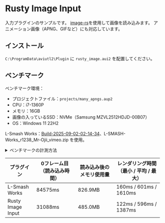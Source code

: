 # Rusty Image Input

入力プラグインのサンプルです。
[image-rs](https://github.com/image-rs/image)を使用して画像を読み込みます。
アニメーション画像（APNG、GIFなど）にも対応しています。

## インストール

`C:\ProgramData\aviutl2\Plugin` に `rusty_image.aui2` を配置してください。

## ベンチマーク

ベンチマーク環境：

- プロジェクトファイル：`projects/many_apngs.aup2`
- CPU：i7-1360P
- メモリ：16GB
- 画像の入っているSSD：NVMe（Samsung MZVL2512HDJD-00B07）
- OS：Windows 11 22H2

L-Smash Works：[Build-2025-09-02-02-14-34](https://github.com/Mr-Ojii/L-SMASH-Works-Auto-Builds/releases/tag/build-2025-09-02-02-14-34)、L-SMASH-Works_r1238_Mr-Ojii_vimeo.zip を使用。

<details>
<summary>ベンチマークの計測方法</summary>

- プロジェクトファイルは `projects/many_apngs.aup2` を使用
- 「0フレーム目（読み込み時間）」：VERBOSEログを有効化し、`rendered video frame [0] X ms` のログで計測
- 「読み込み後のメモリ使用量」：0フレーム目のレンダリングが完了した直後に、AviUtlのプロセスのメモリ使用量をタスクマネージャーで確認
- 「レンダリング時間（最小 / 平均 / 最大）」：Rusty Statistics Outputプラグインで計測

</details>

| プラグイン        | 0フレーム目（読み込み時間） | 読み込み後のメモリ使用量 | レンダリング時間（最小 / 平均 / 最大） |
| ----------------- | --------------------------- | ------------------------ | -------------------------------------- |
| L-Smash Works     | 84575ms                     | 826.9MB                  | 160ms / 601ms / 1610ms                 |
| Rusty Image Input | 31088ms                     | 485.0MB                  | 122ms / 596ms / 1387ms                 |
